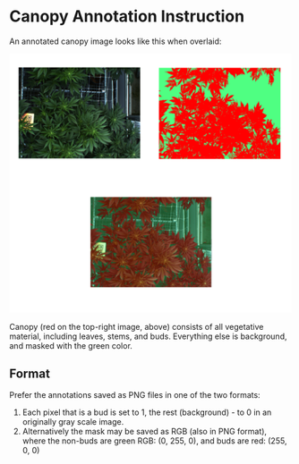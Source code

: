# Canopy Annotation Instruction

An annotated canopy image looks like this when overlaid:

![](images/canopy_image_and_mask.png)

Canopy (red on the top-right image, above) consists of all vegetative material, including leaves, stems, and buds.  Everything else is background, and masked with the green color.


## Format

Prefer the annotations saved as PNG files in one of the two formats:

1. Each pixel that is a bud is set to 1, the rest (background) - to 0 in an originally gray scale image.
2. Alternatively the mask may be saved as RGB (also in PNG format), where the non-buds are green RGB: (0, 255, 0), and buds are red: (255, 0, 0)


